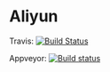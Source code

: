 # Aliyun


Travis:   [![Build Status](https://staging.travis-ci.org/yzbai/Aliyun.svg?branch=master)](https://staging.travis-ci.org/yzbai/Aliyun)

Appveyor: [![Build status](https://ci.appveyor.com/api/projects/status/h1xl9v9ir0cucroh/branch/master?svg=true)](https://ci.appveyor.com/project/presentfish/aliyun/branch/master)